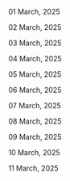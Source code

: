 01 March, 2025

02 March, 2025

03 March, 2025

04 March, 2025

05 March, 2025

06 March, 2025

07 March, 2025

08 March, 2025

09 March, 2025

10 March, 2025

11 March, 2025